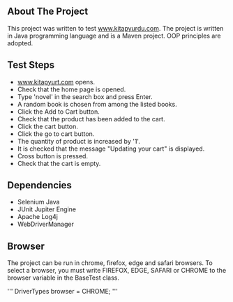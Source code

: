 

## About The Project
This project was written to test www.kitapyurdu.com. The project is written in Java programming language and is a Maven project. OOP principles are adopted. 

## Test Steps
- www.kitapyurt.com opens.
- Check that the home page is opened.
- Type 'novel' in the search box and press Enter.
- A random book is chosen from among the listed books.
- Click the Add to Cart button.
- Check that the product has been added to the cart.
- Click the cart button.
- Click the go to cart button.
- The quantity of product is increased by '1'.
- It is checked that the message "Updating your cart" is displayed.
- Cross button is pressed.
- Check that the cart is empty.

## Dependencies
- Selenium Java
- JUnit Jupiter Engine
- Apache Log4j
- WebDriverManager

## Browser
The project can be run in chrome, firefox, edge and safari browsers. To select a browser, you must write FIREFOX, EDGE, SAFARI or CHROME to the browser variable in the BaseTest class.

'''
DriverTypes browser = CHROME;
'''
